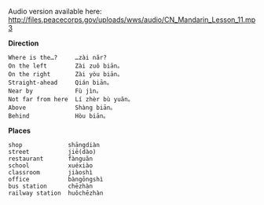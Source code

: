 Audio version available here:
<http://files.peacecorps.gov/uploads/wws/audio/CN_Mandarin_Lesson_11.mp3>

**Direction**

    Where is the…?     …zài năr?
    On the left        Zài zuǒ biān。
    On the right       Zài yòu biān。
    Straight-ahead     Qián biān。
    Near by            Fù jìn。
    Not far from here  Lí zhèr bù yuăn。
    Above              Shàng biān。
    Behind             Hòu biān。

**Places**

    shop             shāngdiàn
    street           jiē(dào)
    restaurant       fànguăn
    school           xuéxiào
    classroom        jiàoshì
    office           bàngōngshì
    bus station      chēzhàn
    railway station  huǒchēzhàn
